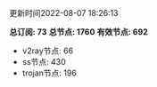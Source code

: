 更新时间2022-08-07 18:26:13

**总订阅: 73**
**总节点: 1760**
**有效节点: 692**
- v2ray节点: 66
- ss节点: 430
- trojan节点: 196
